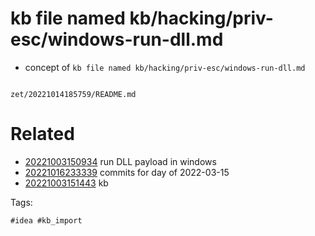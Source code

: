 # kb file named kb/hacking/priv-esc/windows-run-dll.md

- concept of `kb file named kb/hacking/priv-esc/windows-run-dll.md`

```
```

` zet/20221014185759/README.md `

# Related

- [20221003150934](/zet/20221003150934/README.md) run DLL payload in windows
- [20221016233339](/zet/20221016233339/README.md) commits for day of 2022-03-15
- [20221003151443](/zet/20221003151443/README.md) kb

Tags:

    #idea #kb_import
